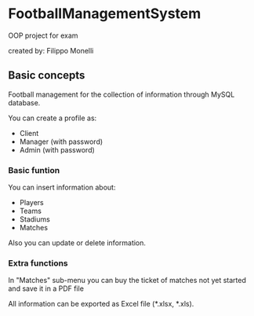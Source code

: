 # FootballManagementSystem

OOP project for exam

created by: Filippo Monelli

## Basic concepts

Football management for the collection of information through MySQL database.

You can create a profile as:
* Client
* Manager (with password)
* Admin (with password)

### Basic funtion
You can insert information about:
* Players
* Teams
* Stadiums
* Matches

Also you can update or delete information.


### Extra functions
In "Matches" sub-menu you can buy the ticket of matches not yet started and save it in a 
PDF file

All information can be exported as Excel file (*.xlsx, *.xls).


